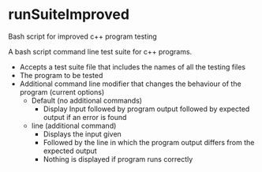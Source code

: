 runSuiteImproved
================

Bash script for improved c++ program testing

A bash script command line test suite for c++ programs.
  - Accepts a test suite file that includes the names of all the testing files
  - The program to be tested
  - Additional command line modifier that changes the behaviour of the program (current options)
    - Default (no additional commands)
      - Display Input followed by program output followed by expected output if an error is found
    - line (additional command)
      - Displays the input given
      - Followed by the line in which the program output differs from the expected output
      - Nothing is displayed if program runs correctly
